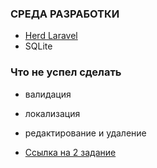 ### СРЕДА РАЗРАБОТКИ
- [Herd Laravel](https://herd.laravel.com)
- SQLite
### Что не успел сделать
- валидация
- локализация
- редактирование и удаление

- [Ссылка на 2 задание](https://github.com/hvmsp34/SQL.git)
